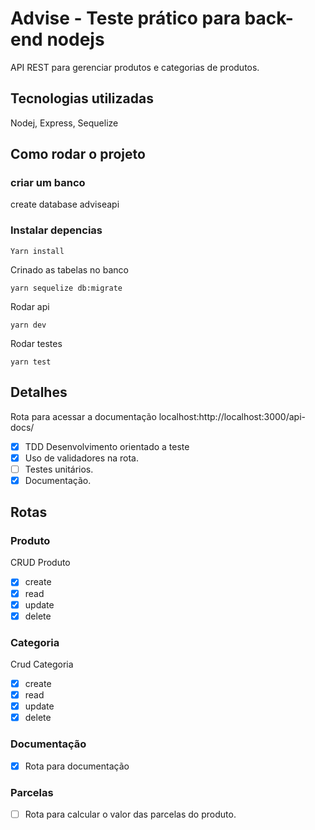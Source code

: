 # Advise - Teste prático para back-end nodejs

API REST para gerenciar produtos e categorias de produtos. 

## Tecnologias utilizadas
Nodej, Express, Sequelize

## Como rodar o projeto
### criar um banco
create database adviseapi
### Instalar depencias

    Yarn install

Crinado as tabelas no banco

    yarn sequelize db:migrate

Rodar api

    yarn dev

Rodar testes

    yarn test
    
## Detalhes

Rota para acessar a documentação localhost:http://localhost:3000/api-docs/

- [x] TDD Desenvolvimento orientado a teste
- [x] Uso de validadores na rota.
- [ ] Testes unitários.
- [x] Documentação.
 
## Rotas

### Produto
CRUD Produto
- [x] create
- [x] read
- [x] update
- [x] delete

### Categoria
Crud Categoria
- [x] create
- [x] read
- [x] update
- [x] delete

### Documentação
- [x] Rota para documentação
### Parcelas 
- [ ] Rota para calcular o valor das parcelas do produto.
